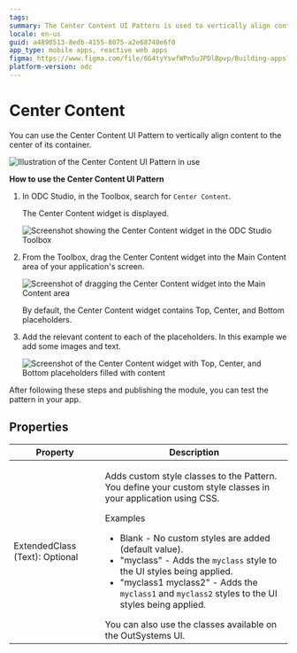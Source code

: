 ```yaml
---
tags:
summary: The Center Content UI Pattern is used to vertically align content to the center of its container.
locale: en-us
guid: a4890513-8edb-4155-8075-a2e68740e6f0
app_type: mobile apps, reactive web apps
figma: https://www.figma.com/file/6G4tyYswfWPn5uJPDlBpvp/Building-apps?type=design&node-id=3208%3A21058&t=ZwHw8hXeFhwYsO5V-1
platform-version: odc
---
```

# Center Content

You can use the Center Content UI Pattern to vertically align content to the center of its container.

![Illustration of the Center Content UI Pattern in use](images/centercontent-1.png "Center Content UI Pattern")

**How to use the Center Content UI Pattern**

1. In ODC Studio, in the Toolbox, search for `Center Content`.

    The Center Content widget is displayed.

    ![Screenshot showing the Center Content widget in the ODC Studio Toolbox](images/centercontent-2-ss.png "Center Content Widget in ODC Studio Toolbox")

1. From the Toolbox, drag the Center Content widget into the Main Content area of your application's screen.

    ![Screenshot of dragging the Center Content widget into the Main Content area](images/centercontent-3-ss.png "Dragging Center Content Widget")

    By default, the Center Content widget contains Top, Center, and Bottom placeholders.

1. Add the relevant content to each of the placeholders. In this example we add some images and text.

    ![Screenshot of the Center Content widget with Top, Center, and Bottom placeholders filled with content](images/centercontent-4-ss.png "Center Content Widget with Placeholders")

After following these steps and publishing the module, you can test the pattern in your app.

## Properties

| Property                       | Description                                                                                                                                                                                                                                                                                                                                                                                                                                                                                                                                                                                                                   |
|--------------------------------|-------------------------------------------------------------------------------------------------------------------------------------------------------------------------------------------------------------------------------------------------------------------------------------------------------------------------------------------------------------------------------------------------------------------------------------------------------------------------------------------------------------------------------------------------------------------------------------------------------------------------------|
| ExtendedClass (Text): Optional | <p>Adds custom style classes to the Pattern. You define your custom style classes in your application using CSS.</p> <p>Examples <ul><li>Blank - No custom styles are added (default value).</li><li>"myclass" - Adds the ``myclass`` style to the UI styles being applied.</li><li>"myclass1 myclass2" - Adds the ``myclass1`` and ``myclass2`` styles to the UI styles being applied.</li></ul></p>You can also use the classes available on the OutSystems UI. |
